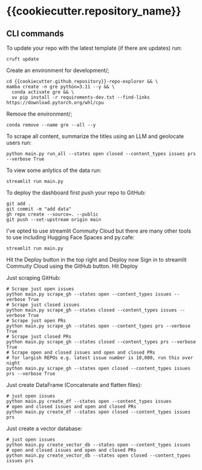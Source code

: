 # {{cookiecutter.repository_name}}

## CLI commands

To update your repo with the latest template (if there are updates) run:
```
cruft update
```

Create an environment for development/;
```
cd {{cookiecutter.github_repository}}-repo-explorer && \
mamba create -n gre python=3.11 --y && \
  conda activate gre && \
  uv pip install -r requirements-dev.txt --find-links https://download.pytorch.org/whl/cpu
```

Remove the environment/;
```
conda remove --name gre --all --y
```

To scrape all content, summarize the titles using an LLM and geolocate users run:
```
python main.py run_all --states open closed --content_types issues prs --verbose True
```

To view some anlytics of the data run:
```
streamlit run main.py
```

To deploy the dashboard first push your repo to GitHub:
```
git add .
git commit -m "add data"
gh repo create --source=. --public
git push --set-upstream origin main
```

I've opted to use streamlit Commuity Cloud but there are many other tools 
to use including Hugging Face Spaces and py.cafe:
```
streamlit run main.py
```
Hit the Deploy button in the top right and Deploy now
Sign in to streamlit Commuity Cloud using the GitHub button.
Hit Deploy

Just scraping GitHub:
```
# Scrape just open issues
python main.py scrape_gh --states open --content_types issues --verbose True
# Scrape just closed issues
python main.py scrape_gh --states closed --content_types issues --verbose True
# Scrape just open PRs
python main.py scrape_gh --states open --content_types prs --verbose True
# Scrape just closed PRs
python main.py scrape_gh --states closed --content_types prs --verbose True
# Scrape open and closed issues and open and closed PRs
# for largish REPOs e.g. latest issue number is 10,000, run this over night
python main.py scrape_gh --states open closed --content_types issues prs --verbose True
```

Just create DataFrame (Concatenate and flatten files):
```
# just open issues
python main.py create_df --states open --content_types issues
# open and closed issues and open and closed PRs
python main.py create_df --states open closed --content_types issues prs
```

Just create a vector database:
```
# just open issues
python main.py create_vector_db --states open --content_types issues
# open and closed issues and open and closed PRs
python main.py create_vector_db --states open closed --content_types issues prs
```


